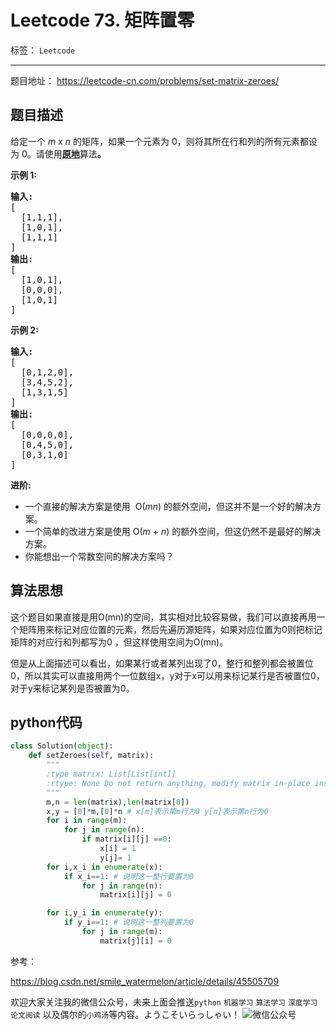 ﻿# Leetcode 73. 矩阵置零

标签： `Leetcode`

---

题目地址：  https://leetcode-cn.com/problems/set-matrix-zeroes/

## 题目描述  

<p>给定一个&nbsp;<em>m</em> x <em>n</em> 的矩阵，如果一个元素为 0，则将其所在行和列的所有元素都设为 0。请使用<strong><a href="http://baike.baidu.com/item/%E5%8E%9F%E5%9C%B0%E7%AE%97%E6%B3%95">原地</a></strong>算法<strong>。</strong></p>

<p><strong>示例&nbsp;1:</strong></p>

<pre><strong>输入:</strong> 
[
&nbsp; [1,1,1],
&nbsp; [1,0,1],
&nbsp; [1,1,1]
]
<strong>输出:</strong> 
[
&nbsp; [1,0,1],
&nbsp; [0,0,0],
&nbsp; [1,0,1]
]
</pre>

<p><strong>示例&nbsp;2:</strong></p>

<pre><strong>输入:</strong> 
[
&nbsp; [0,1,2,0],
&nbsp; [3,4,5,2],
&nbsp; [1,3,1,5]
]
<strong>输出:</strong> 
[
&nbsp; [0,0,0,0],
&nbsp; [0,4,5,0],
&nbsp; [0,3,1,0]
]</pre>

<p><strong>进阶:</strong></p>

<ul>
	<li>一个直接的解决方案是使用 &nbsp;O(<em>m</em><em>n</em>)&nbsp;的额外空间，但这并不是一个好的解决方案。</li>
	<li>一个简单的改进方案是使用 O(<em>m</em>&nbsp;+&nbsp;<em>n</em>) 的额外空间，但这仍然不是最好的解决方案。</li>
	<li>你能想出一个常数空间的解决方案吗？</li>
</ul>     

## 算法思想  

这个题目如果直接是用O(mn)的空间，其实相对比较容易做，我们可以直接再用一个矩阵用来标记对应位置的元素，然后先遍历源矩阵，如果对应位置为0则把标记矩阵的对应行和列都写为0 ，但这样使用空间为O(mn)。  

但是从上面描述可以看出，如果某行或者某列出现了0，整行和整列都会被置位0，所以其实可以直接用两个一位数组x，y对于x可以用来标记某行是否被置位0，对于y来标记某列是否被置为0。  

## python代码  

```python
class Solution(object):
    def setZeroes(self, matrix):
        """
        :type matrix: List[List[int]]
        :rtype: None Do not return anything, modify matrix in-place instead.
        """
        m,n = len(matrix),len(matrix[0])
        x,y = [0]*m,[0]*n # x[m]表示第m行为0 y[n]表示第n行为0
        for i in range(m):
            for j in range(n):
                if matrix[i][j] ==0:
                    x[i] = 1
                    y[j]= 1
        for i,x_i in enumerate(x):
            if x_i==1: # 说明这一整行要置为0
                for j in range(n):
                    matrix[i][j] = 0

        for i,y_i in enumerate(y):
            if y_i==1: # 说明这一整列要置为0
                for j in range(m):
                    matrix[j][i] = 0
```  

参考：  

https://blog.csdn.net/smile_watermelon/article/details/45505709  


欢迎大家关注我的微信公众号，未来上面会推送`python` `机器学习` `算法学习` `深度学习` `论文阅读` 以及偶尔的`小鸡汤`等内容。ようこそいらっしゃい！
![微信公众号](https://mmbiz.qpic.cn/mmbiz_jpg/jHLoMzblJGib3edEia7P3RicYib1HqcK5ItwKCibTW89mgx6KIbpgqQ2hJlWWbLuMhiclKZvjg1GD10HqIktoKEPo18g/0?wx_fmt=jpeg)






